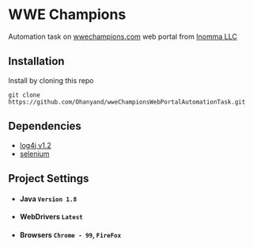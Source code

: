 # WWE Champions

Automation task on [wwechampions.com](https://wwechampions.com) web portal from [Inomma LLC](https://inomma.com/)


## Installation

Install by cloning this repo

```git
git clone https://github.com/Ohanyand/wweChampionsWebPortalAutomationTask.git
```
## Dependencies

- [log4j v1.2](https://logging.apache.org/log4j/1.2/)
- [selenium](https://www.selenium.dev/)

## Project Settings

 - #### Java `Version 1.8`
 - #### WebDrivers `Latest`
 - #### Browsers `Chrome - 99`, `FireFox`
